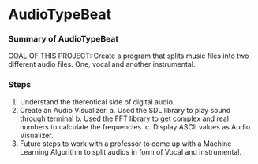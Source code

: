 # AudioTypeBeat
### Summary of AudioTypeBeat </br>

GOAL OF THIS PROJECT: Create a program that splits music files into two different audio files. One, vocal and another instrumental. </br>

### Steps </br>

  1. Understand the thereotical side of digital audio. 
  2. Create an Audio Visualizer.
      a. Used the SDL library to play sound through terminal
      b. Used the FFT library to get complex and real numbers to calculate the frequencies. 
      c. Display ASCII values as Audio Visualizer. 
  3. Future steps to work with a professor to come up with a Machine Learning Algorithm to split 
     audios in form of Vocal and instrumental. 
     
